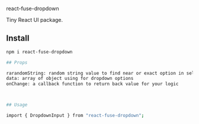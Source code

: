 react-fuse-dropdown

Tiny React UI package.

## Install
```bash
npm i react-fuse-dropdown

## Props

rarandomString: random string value to find near or exact option in select box
data: array of object using for dropdown options
onChange: a callback function to return back value for your logic



## Usage

import { DropdownInput } from "react-fuse-dropdown";


